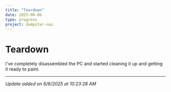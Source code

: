 ```yaml
---
title: "Teardown"
date: 2025-06-06
type: progress
project: dumpster-nas
---
```


# Teardown

I've completely disassembled the PC and started cleaning it up and getting it ready to paint.

---
*Update added on 6/6/2025 at 10:23:28 AM*
